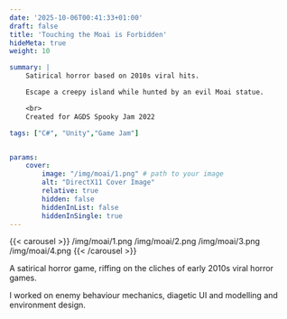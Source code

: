 ```yaml
---
date: '2025-10-06T00:41:33+01:00'
draft: false
title: 'Touching the Moai is Forbidden'
hideMeta: true
weight: 10

summary: |
    Satirical horror based on 2010s viral hits.

    Escape a creepy island while hunted by an evil Moai statue.

    <br>
    Created for AGDS Spooky Jam 2022

tags: ["C#", "Unity","Game Jam"]


params:
    cover:
        image: "/img/moai/1.png" # path to your image
        alt: "DirectX11 Cover Image"
        relative: true
        hidden: false
        hiddenInList: false
        hiddenInSingle: true
---
```

{{< carousel >}}
/img/moai/1.png
/img/moai/2.png
/img/moai/3.png
/img/moai/4.png
{{< /carousel >}}

A satirical horror game, riffing on the cliches of early 2010s viral horror games.

I worked on enemy behaviour mechanics, diagetic UI and modelling and environment design.